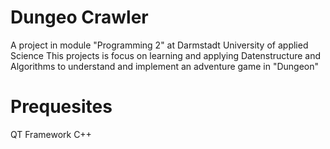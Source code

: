 # Dungeo Crawler 
A project in module "Programming 2" at Darmstadt University of applied Science 
This projects is focus on learning and applying Datenstructure and Algorithms to understand and implement an adventure game in "Dungeon" 

# Prequesites 
QT Framework 
C++ 
